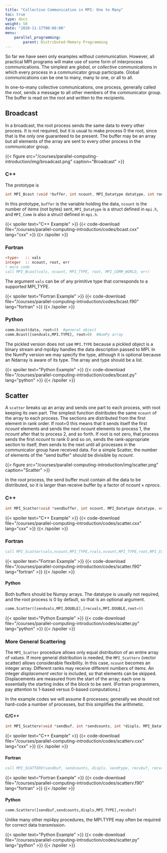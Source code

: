 ```yaml
---
title: "Collective Communication in MPI: One to Many"
toc: true
type: docs
weight: 50
date: "2020-11-17T00:00:00"
menu:
    parallel_programming:
        parent: Distributed-Memory Programming
---
```


So far we have seen only examples without communication.  However, all practical MPI programs will make use of some form of interprocess communications.  The simplest are _global_, or _collective_ communications in which every process in a communicator group participate.  Global communications can be one to many, many to one, or all to all.

In one-to-many collective communications, one process, generally called the _root_, sends a message to all other members of the communicator group. The buffer is read on the root and written to the recipients.

## Broadcast

In a broadcast, the root process sends the same data to every other process.  It is not required, but it is usual to make process 0 the root, since that is the only one guaranteed to be present.  The buffer may be an array but all elements of the array are sent to every other process in the communicator group.

{{< figure src="/courses/parallel-computing-introduction/img/broadcast.png" caption="Broadcast" >}}

### C++ 

The prototype is
```c++
int MPI_Bcast (void *buffer, int ncount, MPI_Datatype datatype, int root, MPI_Comm communicator);
```
In this prototype, `buffer` is the variable holding the data, `ncount` is the number of _items_ (not bytes) sent, `MPI_Datatype` is a struct defined in `mpi.h`, and `MPI_Comm` is also a struct defined in `mpi.h`.

{{< spoiler text="C++ Example" >}}
{{< code-download file="/courses/parallel-computing-introduction/codes/bcast.cxx" lang="cxx" >}}
{{< /spoiler >}}

### Fortran

```fortran
<type>   :: vals
integer  :: ncount, root, err
! more code
call MPI_Bcast(vals, ncount, MPI_TYPE, root, MPI_COMM_WORLD, err)
```
The argument `vals` can be of any primitive type that corresponds to a supported MPI_TYPE.

{{< spoiler text="Fortran Example" >}}
{{< code-download file="/courses/parallel-computing-introduction/codes/bcast.f90" lang="fortran" >}}
{{< /spoiler >}}

### Python

```python
comm.bcast(data, root=0)  #general object
comm.Bcast([sendvals,MPI.TYPE], root=0)  #NumPy array
```
The pickled version does not use `MPI.TYPE` because a pickled object is a binary stream and mpi4py handles the data description passed to MPI.  In the NumPy version we may specify the type, although it is optional because an Ndarray is aware of its type.  The array and type should be a list.

{{< spoiler text="Python Example" >}}
{{< code-download file="/courses/parallel-computing-introduction/codes/bcast.py" lang="python" >}}
{{< /spoiler >}}

## Scatter

A `scatter` breaks up an array and sends one part to each process, with root keeping its own part.  The simplest function distributes the same `ncount` of the array to each process.  The sections are distributed from the first element in rank order.  If root=0 this means that it sends itself the first _ncount_ elements and sends the next _ncount_ elements to process 1, the _ncount_ after that to process 2, and so forth.  If root is not zero, that process sends the first _ncount_ to rank 0 and so on, sends the rank-appropriate section to itself, then sends to the next until all processes in the communicator group have received data. For a simple Scatter, the number of elements of the "send buffer" should be divisible by _ncount_.

{{< figure src="/courses/parallel-computing-introduction/img/scatter.png" caption="Scatter" >}}

In the  _root_ process, the send buffer must contain all the data to be distributed, so it is larger than receive buffer by a factor of $ncount \times nprocs$.

### C++

```c
int MPI_Scatter(void *sendbuffer, int ncount, MPI_Datatype datatype, void *recvbuffer, int ncount, MPI_Datatype datatype, int root, MPI_Comm communicator);
```

{{< spoiler text="C++ Example" >}}
{{< code-download file="/courses/parallel-computing-introduction/codes/scatter.cxx" lang="cxx" >}}
{{< /spoiler >}}

### Fortran 

```fortran
call MPI_Scatter(vals,ncount,MPI_TYPE,rvals,ncount,MPI_TYPE,root,MPI_COMM_WORLD,err)
```

{{< spoiler text="Fortran Example" >}}
{{< code-download file="/courses/parallel-computing-introduction/codes/scatter.f90" lang="fortran" >}}
{{< /spoiler >}}

#### Python 

Both buffers should be Numpy arrays. The datatype is usually not required, and the root process is 0 by default, so that is an optional argument.
```python
comm.Scatter([sendvals,MPI.DOUBLE],[recvals,MPI.DOUBLE,root=0)
```

{{< spoiler text="Python Example" >}}
{{< code-download file="/courses/parallel-computing-introduction/codes/scatter.py" lang="python" >}}
{{< /spoiler >}}

### More General Scattering

The `MPI_Scatter` procedure allows only equal distribution of an entire array of values.  If more general distribution is needed, the `MPI_Scatterv` (vector scatter) allows considerable flexibility.  In this case, `ncount` becomes an integer array. Different ranks may receive different numbers of items.  An integer _displacement_ vector is included, so that elements can be skipped.  Displacements are measured from the start of the array; each one is essentially the starting index of the block to be sent.  (Fortran programmers, pay attention to 1-based versus 0-based computations.)

In the example codes we will assume 8 processes; generally we should not hard-code a number of processes, but this simplifies the arithmetic.

#### C/C++
```c
int MPI_Scatterv(void *sendbuf, int *sendcounts, int *displs, MPI_Datatype sendtype, void *recvbuf, int recvcounts, MPI_Datatype recvtype, int root, MPI_Comm comm);
```

{{< spoiler text="C++ Example" >}}
{{< code-download file="/courses/parallel-computing-introduction/codes/scatterv.cxx" lang="cxx" >}}
{{< /spoiler >}}

#### Fortran
```fortran
call MPI_SCATTERV(sendbuf, sendcounts, displs, sendtype, recvbuf, recvcounts, recvtype, root, comm, ierr)
```

{{< spoiler text="Fortran Example" >}}
{{< code-download file="/courses/parallel-computing-introduction/codes/scatterv.f90" lang="fortran" >}}
{{< /spoiler >}}

#### Python
```python
comm.Scatterv([sendbuf,sendcounts,displs,MPI.TYPE],recvbuf)
```
Unlike many other mpi4py procedures, the MPI.TYPE may often be required for correct data transmission.

{{< spoiler text="Python Example" >}}
{{< code-download file="/courses/parallel-computing-introduction/codes/scatter.py" lang="python" >}}
{{< /spoiler >}}

